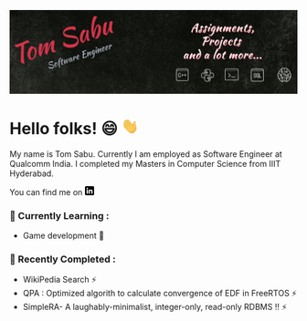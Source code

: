 ![Header](https://github.com/tomz005/tomz005/blob/master/Github%20header.png "Header")

# Hello folks! 😄 <img src="https://github.com/tomz005/tomz005/blob/master/wave.gif" width="30px">
My name is Tom Sabu. 
Currently I am employed as Software Engineer at Qualcomm India.
I completed my Masters in Computer Science from IIIT Hyderabad.

You can find me on [![LinkedIn][1.2]][1]


[1.2]: https://github.com/tomz005/tomz005/blob/master/linkedin-3-16.png
[1]: https://www.linkedin.com/in/tomsabu005/

### 🌱 Currently Learning :

- Game development 🚀

### 🔭 Recently Completed :

- WikiPedia Search ⚡
- QPA : Optimized algorith to calculate convergence of EDF in FreeRTOS  ⚡
- SimpleRA- A laughably-minimalist, integer-only, read-only RDBMS !! ⚡
<!--
**tomz005/tomz005** is a ✨ _special_ ✨ repository because its `README.md` (this file) appears on your GitHub profile.

Here are some ideas to get you started:

- 🔭 I’m currently working on ...
- 🌱 I’m currently learning ...
- 👯 I’m looking to collaborate on ...
- 🤔 I’m looking for help with ...
- 💬 Ask me about ...
- 📫 How to reach me: ...
- 😄 Pronouns: ...
- ⚡ Fun fact: ...
-->
